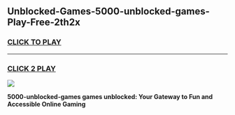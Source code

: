 
## Unblocked-Games-5000-unblocked-games-Play-Free-2th2x
<h3>
<a href="https://premium76.site?title=5000-unblocked-games&ref=19M">CLICK TO PLAY</a></h3>
<hr>

<h3>
<a href="https://premium76.site?title=5000-unblocked-games&ref=19M">CLICK 2 PLAY</a>
  
</h3>

<a href="https://premium76.site?title=5000-unblocked-games&ref=19M"><img src="https://clearcache.store/games.png"></a>


**5000-unblocked-games games unblocked: Your Gateway to Fun and Accessible Online Gaming**
